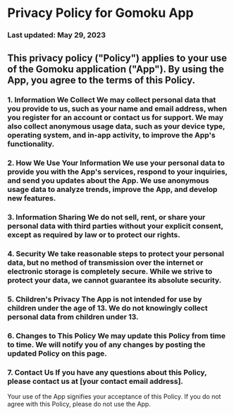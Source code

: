 # Privacy Policy for Gomoku App
### Last updated: May 29, 2023
## This privacy policy ("Policy") applies to your use of the Gomoku application ("App"). By using the App, you agree to the terms of this Policy.
### 1. Information We Collect We may collect personal data that you provide to us, such as your name and email address, when you register for an account or contact us for support. We may also collect anonymous usage data, such as your device type, operating system, and in-app activity, to improve the App's functionality.
### 2. How We Use Your Information We use your personal data to provide you with the App's services, respond to your inquiries, and send you updates about the App. We use anonymous usage data to analyze trends, improve the App, and develop new features.
### 3. Information Sharing We do not sell, rent, or share your personal data with third parties without your explicit consent, except as required by law or to protect our rights.
### 4. Security We take reasonable steps to protect your personal data, but no method of transmission over the internet or electronic storage is completely secure. While we strive to protect your data, we cannot guarantee its absolute security.
### 5. Children's Privacy The App is not intended for use by children under the age of 13. We do not knowingly collect personal data from children under 13.
### 6. Changes to This Policy We may update this Policy from time to time. We will notify you of any changes by posting the updated Policy on this page.
### 7. Contact Us If you have any questions about this Policy, please contact us at [your contact email address].
Your use of the App signifies your acceptance of this Policy. If you do not agree with this Policy, please do not use the App.
